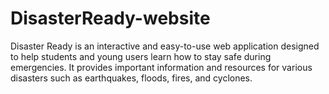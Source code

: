 # DisasterReady-website
Disaster Ready is an interactive and easy-to-use web application designed to help students and young users learn how to stay safe during emergencies. It provides important information and resources for various disasters such as earthquakes, floods, fires, and cyclones.

